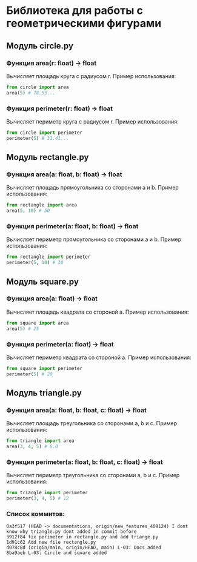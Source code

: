 # Библиотека для работы с геометрическими фигурами

## Модуль circle.py
### Функция area(r: float) -> float
Вычисляет площадь круга с радиусом r. 
Пример использования:
```python
from circle import area
area(5) # 78.53...
```

### Функция perimeter(r: float) -> float
Вычисляет периметр круга с радиусом r.
Пример использования:
```python
from circle import perimeter
perimeter(5) # 31.41...
```

## Модуль rectangle.py
### Функция area(a: float, b: float) -> float
Вычисляет площадь прямоугольника со сторонами a и b.
Пример использования:
```python
from rectangle import area
area(5, 10) # 50
```

### Функция perimeter(a: float, b: float) -> float
Вычисляет периметр прямоугольника со сторонами a и b.
Пример использования:
```python
from rectangle import perimeter
perimeter(5, 10) # 30
```

## Модуль square.py
### Функция area(a: float) -> float
Вычисляет площадь квадрата со стороной a.
Пример использования:
```python
from square import area
area(5) # 25
```

### Функция perimeter(a: float) -> float
Вычисляет периметр квадрата со стороной a.
Пример использования:
```python
from square import perimeter
perimeter(5) # 20
```
## Модуль triangle.py
### Функция area(a: float, b: float, c: float) -> float
Вычисляет площадь треугольника со сторонами a, b и c.
Пример использования:
```python
from triangle import area
area(3, 4, 5) # 6.0
```

### Функция perimeter(a: float, b: float, c: float) -> float
Вычисляет периметр треугольника со сторонами a, b и c.
Пример использования:
```python
from triangle import perimeter
perimeter(3, 4, 5) # 12
```

### Список коммитов:
```shell
0a3f517 (HEAD -> documentations, origin/new_features_409124) I dont know why triangle.py dont added in commit before
3912f84 fix perimeter in rectangle.py and add triange.py
1d91c62 Add new file rectangle.py
d078c8d (origin/main, origin/HEAD, main) L-03: Docs added
8ba9aeb L-03: Circle and square added
```

